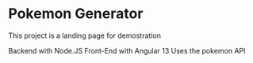 # Pokemon Generator

This project is a landing page for demostration

Backend with Node.JS
Front-End with Angular 13
Uses the pokemon API
